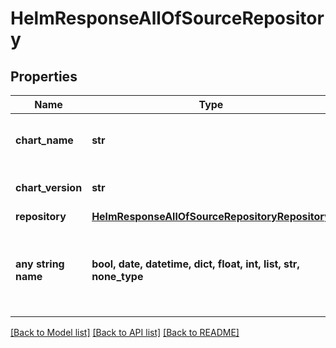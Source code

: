 # HelmResponseAllOfSourceRepository


## Properties
Name | Type | Description | Notes
------------ | ------------- | ------------- | -------------
**chart_name** | **str** | The name of the chart in the repository | [optional] 
**chart_version** | **str** | The version of the chart to use | [optional] 
**repository** | [**HelmResponseAllOfSourceRepositoryRepository**](HelmResponseAllOfSourceRepositoryRepository.md) |  | [optional] 
**any string name** | **bool, date, datetime, dict, float, int, list, str, none_type** | any string name can be used but the value must be the correct type | [optional]

[[Back to Model list]](../README.md#documentation-for-models) [[Back to API list]](../README.md#documentation-for-api-endpoints) [[Back to README]](../README.md)


